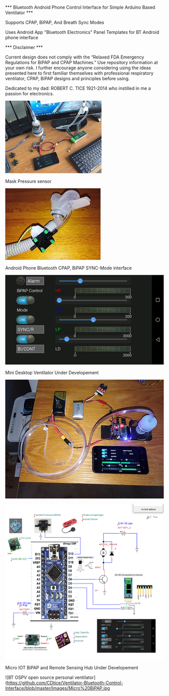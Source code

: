 *** Bluetooth Android Phone Control Interface for Simple Arduino Based Ventilator ***
 
Supports CPAP, BiPAP, And Breath Sync Modes

Uses Android App "Bluetooth Electronics" Panel Templates
for BT Android phone interface


*** Disclaimer ***

Current design does not comply with the “Relaxed FDA Emergency Regulations for BiPAP and CPAP Machines.”
Use repository information at your own risk. I further encourage anyone considering using the ideas presented here to first familiar themselves with professional respiratory ventilator, CPAP, BiPAP designs and principles before using.

Dedicated to my dad: ROBERT C. TICE 1921-2014  who instilled in me a passion for electronics.

![BT OSPV open source personal ventilator](https://github.com/CDtice/Ventilator-Bluetooth-Control-Interface/blob/master/Images/OSPV.JPG)

Mask Pressure sensor

![BT OSPV open source personal ventilator](https://github.com/CDtice/Ventilator-Bluetooth-Control-Interface/blob/master/Images/MEMs_%20Module_SetUp.jpg)

Android Phone Bluetooth CPAP, BiPAP SYNC-Mode interface

![BT OSPV open source personal ventilator](https://github.com/CDtice/Ventilator-Bluetooth-Control-Interface/blob/master/Images/Display.png)

Mini Desktop Ventilator Under Developement

![BT OSPV open source personal ventilator](https://github.com/CDtice/Ventilator-Bluetooth-Control-Interface/blob/master/Images/Mini_Vent.jpg)

![BT OSPV open source personal ventilator](https://github.com/CDtice/Ventilator-Bluetooth-Control-Interface/blob/master/Schematics/MiniBiPAP.png)

Micro IOT BiPAP and Remote Sensing Hub Under Developement

![BT OSPV open source personal ventilator](https://github.com/CDtice/Ventilator-Bluetooth-Control-Interface/blob/master/Images/Micro%20BiPAP.jpg  
